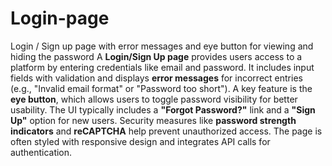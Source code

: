 # Login-page
Login / Sign up page with error messages and eye button for viewing and hiding the password
A **Login/Sign Up page** provides users access to a platform by entering credentials like email and password. It includes input fields with validation and displays **error messages** for incorrect entries (e.g., "Invalid email format" or "Password too short"). A key feature is the **eye button**, which allows users to toggle password visibility for better usability. The UI typically includes a **"Forgot Password?"** link and a **"Sign Up"** option for new users. Security measures like **password strength indicators** and **reCAPTCHA** help prevent unauthorized access. The page is often styled with responsive design and integrates API calls for authentication.
